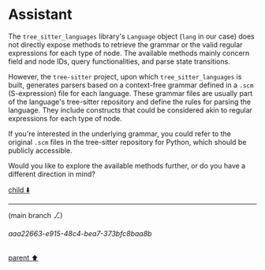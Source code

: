 # Assistant

The `tree_sitter_languages` library's `Language` object (`lang` in our case) does not directly expose methods to retrieve the grammar or the valid regular expressions for each type of node. The available methods mainly concern field and node IDs, query functionalities, and parse state transitions.

However, the `tree-sitter` project, upon which `tree_sitter_languages` is built, generates parsers based on a context-free grammar defined in a `.scm` (S-expression) file for each language. These grammar files are usually part of the language's tree-sitter repository and define the rules for parsing the language. They include constructs that could be considered akin to regular expressions for each type of node.

If you're interested in the underlying grammar, you could refer to the original `.scm` files in the tree-sitter repository for Python, which should be publicly accessible.

Would you like to explore the available methods further, or do you have a different direction in mind?

[child ⬇️](#aaa22663-e915-48c4-bea7-373bfc8baa8b)

---

(main branch ⎇)
###### aaa22663-e915-48c4-bea7-373bfc8baa8b
[parent ⬆️](#fbabf230-e744-4690-ad63-eca029735b67)
